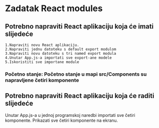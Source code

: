 # Zadatak React modules

## Potrebno napraviti React aplikaciju koja će imati slijedeće

    1.Napraviti novu React aplikaciju.
    2.Napraviti jednu datoteku s default export modulom
    3.Napraviti novu datoteku s tri named export modula
    4.Unutar App.js-a importati sve export-ane modele
    5.Iskoristiti sve importane module

### Početno stanje: Početno stanje u mapi src/Components su napravljene četiri komponente

## Potrebno napraviti React aplikaciju koja će raditi slijedeće

Unutar App.js-a u jednoj programskoj naredbi importati sve četiri komponente.
Prikazati sve četiri komponente na ekranu.
